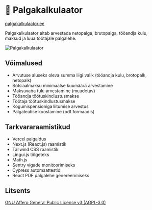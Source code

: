 # 🧮 Palgakalkulaator

[palgakalkulaator.ee](https://www.palgakalkulaator.ee)

Palgakalkulaator aitab arvestada netopalga, brutopalga, tööandja kulu, maksud ja luua töötajale palgalehe.

![Palgakalkulaator](https://www.palgakalkulaator.ee/taxes.svg)

## Võimalused

- Arvutuse aluseks oleva summa liigi valik (tööandja kulu, brotopalk, netopalk)
- Sotsiaalmaksu minimaalse kuumäära arvestamine
- Maksuvaba tulu arvestamine (muudetav)
- Tööandja töötuskindlustusmakse
- Töötaja töötuskindlustusmakse
- Kogumispensioniga liitumise arvestus
- Palgateatise koostamine (pdf formaadis)

## Tarkvararaamistikud
- Vercel paigaldus
- Next.js (React.js) raamistik
- Tailwind CSS raamistik
- Lingui.js tõlgeteks
- Math.js
- Sentry vigade monitoorimiseks
- Cypress automaattestid
- React PDF palgalehe genereerimiseks

## Litsents

[GNU Affero General Public License v3 (AGPL-3.0)](https://www.tldrlegal.com/license/gnu-affero-general-public-license-v3-agpl-3-0)